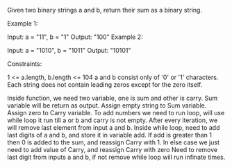 Given two binary strings a and b, return their sum as a binary string.

 

Example 1:

Input: a = "11", b = "1"
Output: "100"
Example 2:

Input: a = "1010", b = "1011"
Output: "10101"
 

Constraints:

1 <= a.length, b.length <= 104
a and b consist only of '0' or '1' characters.
Each string does not contain leading zeros except for the zero itself.



<!-- Solution Explanation -->
Inside function, we need two variable, one is sum and other is carry. Sum variable will be return as output.
Assign empty string to Sum variable.
Assign zero to Carry variable.
To add numbers we need to run loop, will use while loop it run till a or b and carry is not empty. After every iteration, we will remove last element from input a and b.
Inside while loop, need to add last digits of a and b, and store it in variable add.
If add is greater than 1 then 0 is added to the sum, and reassign Carry with 1.
In else case we just need to add value of Carry, and reassign Carry with zero
Need to remove last digit from inputs a and b, if not remove while loop will run infinate times.